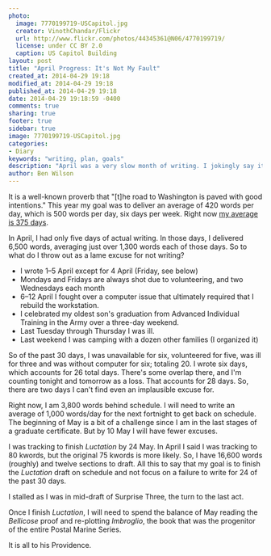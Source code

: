 ```yaml
---
photo:
  image: 7770199719-USCapitol.jpg
  creator: VinothChandar/Flickr
  url: http://www.flickr.com/photos/44345361@N06/4770199719/
  license: under CC BY 2.0
  caption: US Capitol Building
layout: post
title: "April Progress: It's Not My Fault"
created_at: 2014-04-29 19:18
modified_at: 2014-04-29 19:18
published_at: 2014-04-29 19:18
date: 2014-04-29 19:18:59 -0400
comments: true
sharing: true
footer: true
sidebar: true
image: 7770199719-USCapitol.jpg
categories:
- Diary
keywords: "writing, plan, goals"
description: "April was a very slow month of writing. I jokingly say it's not my fault, but it is."
author: Ben Wilson
---
```

<!--Lead Paragraph-->

It is a well-known proverb that
"[t]he road to Washington is paved with good intentions." This year my goal was to deliver an average of 420 words per day, which is 500 words per day, six days per week. Right now [my average is 375 days](/writing-progress-2014).

<!-- more -->
In April, I had only five days of actual writing. In those days, I delivered 6,500 words, averaging just over 1,300 words each of those days. So to what do I throw out as a lame excuse for not writing?

* I wrote 1&ndash;5 April except for 4 April (Friday, see below)
* Mondays and Fridays are always shot due to volunteering, and two Wednesdays each month
* 6&ndash;12 April I fought over a computer issue that ultimately required that I rebuild the workstation.
* I celebrated my oldest son's graduation from Advanced Individual Training in the Army over a three-day weekend.
* Last Tuesday through Thursday I was ill.
* Last weekend I was camping with a dozen other families (I organized it)

So of the past 30 days, I was unavailable for six, volunteered for five, was ill for three and was without computer for six; totaling 20. I wrote six days, which accounts for 26 total days. There's some overlap there, and I'm counting tonight and tomorrow as a loss. That accounts for 28 days. So, there are two days I can't find even an implausible excuse for.

Right now, I am 3,800 words behind schedule. I will need to write an average of 1,000 words/day for the next fortnight to get back on schedule. The beginning of May is a bit of a challenge since I am in the last stages of a graduate certificate. But by 10 May I will have fewer excuses.

I was tracking to finish *Luctation* by 24 May. In April I said I was tracking to 80 kwords, but the original 75 kwords is more likely. So, I have 16,600 words (roughly) and twelve sections to draft. All this to say that my goal is to finish the *Luctation* draft on schedule and not focus on a failure to write for 24 of the past 30 days.

I stalled as I was in mid-draft of Surprise Three, the turn to the last act.

Once I finish *Luctation*, I will need to spend the balance of May reading the *Bellicose* proof and re-plotting *Imbroglio*, the book that was the progenitor of the entire Postal Marine Series.

It is all to his Providence.

